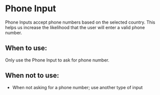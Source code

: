 # Phone Input
Phone Inputs accept phone numbers based on the selected country. This helps us increase the likelihood that the user will enter a valid phone number.

## When to use:
Only use the Phone Input to ask for phone number.

## When not to use:
- When not asking for a phone number; use another type of input

